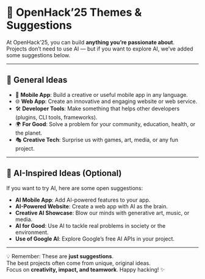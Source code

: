 # 🎨 OpenHack’25 Themes & Suggestions

At OpenHack’25, you can build **anything you’re passionate about**.  
Projects don’t need to use AI — but if you want to explore AI, we’ve added some suggestions below.  

---

## 🌟 General Ideas
- 📱 **Mobile App**: Build a creative or useful mobile app in any language.  
- 🌐 **Web App**: Create an innovative and engaging website or web service.  
- 🛠️ **Developer Tools**: Make something that helps other developers (plugins, CLI tools, frameworks).  
- 🌍 **For Good**: Solve a problem for your community, education, health, or the planet.  
- 🎭 **Creative Tech**: Surprise us with games, art, media, or any fun project.  

---

## 🤖 AI-Inspired Ideas (Optional)
If you want to try AI, here are some open suggestions:
- **AI Mobile App**: Add AI-powered features to your app.  
- **AI-Powered Website**: Create a web app with AI as the brain.  
- **Creative AI Showcase**: Blow our minds with generative art, music, or media.  
- **AI for Good**: Use AI to tackle real problems in society or the environment.  
- **Use of Google AI**: Explore Google’s free AI APIs in your project.  

---

💡 Remember: These are **just suggestions**.  
The best projects often come from unique, original ideas.  
Focus on **creativity, impact, and teamwork**.
Happy hacking! ✨
